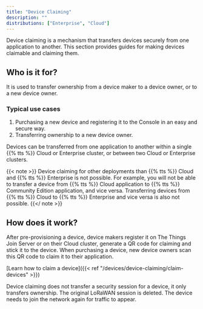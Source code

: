 ```yaml
---
title: "Device Claiming"
description: ""
distributions: ["Enterprise", "Cloud"]
--- 
```


Device claiming is a mechanism that transfers devices securely from one application to another. This section provides guides for making devices claimable and claiming them.

<!--more-->

## Who is it for?

It is used to transfer ownership from a device maker to a device owner, or to a new device owner.

### Typical use cases

1. Purchasing a new device and registering it to the Console in an easy and secure way.
2. Transferring ownership to a new device owner.

Devices can be transferred from one application to another within a single {{% tts %}} Cloud or Enterprise cluster, or between two Cloud or Enterprise clusters.

{{< note >}} Device claiming for other deployments than {{% tts %}} Cloud and {{% tts %}} Enterprise is not possible. For example, you will not be able to transfer a device from {{% tts %}} Cloud application to {{% tts %}} Community Edition application, and vice versa. Transferring devices from {{% tts %}} Cloud to {{% tts %}} Enterprise and vice versa is also not possible. {{</ note >}}

## How does it work?

After pre-provisioning a device, device makers register it on The Things Join Server or on their Cloud cluster, generate a QR code for claiming and stick it to the device. When purchasing a device, new device owners scan this QR code to claim it to their application. 

[Learn how to claim a device]({{< ref "/devices/device-claiming/claim-devices" >}})

Device claiming does not transfer a security session for a device, it only transfers ownership. The original LoRaWAN session is deleted. The device needs to join the network again for traffic to appear.
